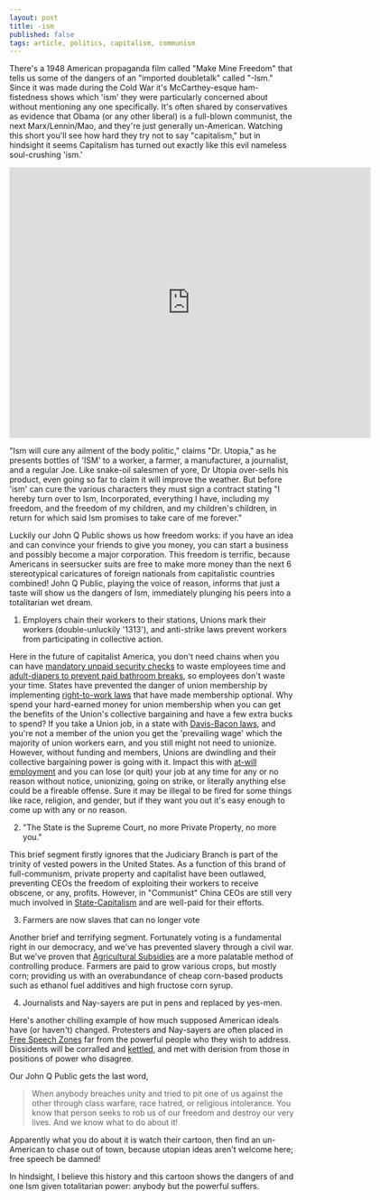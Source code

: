```yaml
---
layout: post
title: -ism
published: false
tags: article, politics, capitalism, communism
---
```


There's a 1948 American propaganda film called "Make Mine Freedom" that tells us some of the dangers of an "imported doubletalk" called "-Ism."
Since it was made during the Cold War it's McCarthey-esque ham-fistedness shows which 'ism' they were particularly concerned about without mentioning any one specifically.
It's often shared by conservatives as evidence that Obama (or any other liberal) is a full-blown communist, the next Marx/Lennin/Mao, and they're just generally un-American.
Watching this short you'll see how hard they try not to say "capitalism," but in hindsight it seems Capitalism has turned out exactly like this evil nameless soul-crushing 'ism.'

<iframe width="640" height="480" src="https://www.youtube.com/embed/Oz9fX_HfsXA?rel=0&amp;showinfo=0" frameborder="0" allowfullscreen></iframe>

"Ism will cure any ailment of the body politic," claims "Dr. Utopia," as he presents bottles of 'ISM' to a worker, a farmer, a manufacturer, a journalist, and a regular Joe.
Like snake-oil salesmen of yore, Dr Utopia over-sells his product, even going so far to claim it will improve the weather.
But before 'ism' can cure the various characters they must sign a contract stating "I hereby turn over to Ism, Incorporated, everything I have, including my freedom, and the freedom of my children, and my children's children, in return for which said Ism promises to take care of me forever."
<!-- Vague statements for a contract, but some Libertarians argue that this sort of thing should be legal for individuals to do, because preventing indentured servitude and paying a wage somehow prevents the free market from working. -->

Luckily our John Q Public shows us how freedom works: if you have an idea and can convince your friends to give you money, you can start a business and possibly become a major corporation.
This freedom is terrific, because Americans in seersucker suits are free to make more money than the next 6 stereotypical caricatures of foreign nationals from capitalistic countries combined!
John Q Public, playing the voice of reason, informs that just a taste will show us the dangers of Ism, immediately plunging his peers into a totalitarian wet dream.

1. Employers chain their workers to their stations, Unions mark their workers (double-unluckily '1313'), and anti-strike laws prevent workers from participating in collective action.

Here in the future of capitalist America, you don't need chains when you can have [mandatory unpaid security checks][1] to waste employees time and [adult-diapers to prevent paid bathroom breaks][2], so employees don't waste your time.
States have prevented the danger of union membership by implementing [right-to-work laws][3] that have made membership optional.
Why spend your hard-earned money for union membership when you can get the benefits of the Union's collective bargaining and have a few extra bucks to spend?
If you take a Union job, in a state with [Davis-Bacon laws][4], and you're not a member of the union you get the 'prevailing wage' which the majority of union workers earn, and you still might not need to unionize.
However, without funding and members, Unions are dwindling and their collective bargaining power is going with it.
Impact this with [at-will employment][5] and you can lose (or quit) your job at any time for any or no reason without notice, unionizing, going on strike, or literally anything else could be a fireable offense.
Sure it may be illegal to be fired for some things like race, religion, and gender, but if they want you out it's easy enough to come up with any or no reason.

2. "The State is the Supreme Court, no more Private Property, no more you."

This brief segment firstly ignores that the Judiciary Branch is part of the trinity of vested powers in the United States.
As a function of this brand of full-communism, private property and capitalist have been outlawed, preventing CEOs the freedom of exploiting their workers to receive obscene, or any, profits.
However, in "Communist" China CEOs are still very much involved in [State-Capitalism][6] and are well-paid for their efforts.

3. Farmers are now slaves that can no longer vote

Another brief and terrifying segment. Fortunately voting is a fundamental right in our democracy, and we've has prevented slavery through a civil war.
But we've proven that [Agricultural Subsidies][7] are a more palatable method of controlling produce.
Farmers are paid to grow various crops, but mostly corn; providing us with an overabundance of cheap corn-based products such as ethanol fuel additives and high fructose corn syrup.

4. Journalists and Nay-sayers are put in pens and replaced by yes-men.

Here's another chilling example of how much supposed American ideals have (or haven't) changed.
Protesters and Nay-sayers are often placed in [Free Speech Zones][8] far from the powerful people who they wish to address.
Dissidents will be corralled and [kettled][9], and met with derision from those in positions of power who disagree.


Our John Q Public gets the last word,

> When anybody breaches unity and tried to pit one of us against the other through class warfare, race hatred, or religious intolerance. You know that person seeks to rob us of our freedom and destroy our very lives.
> And we know what to do about it!

Apparently what you do about it is watch their cartoon, then find an un-American to chase out of town, because utopian ideas aren't welcome here; free speech be damned!

In hindsight, I believe this history and this cartoon shows the dangers of and one Ism given totalitarian power: anybody but the powerful suffers.


[1]: https://www.washingtonpost.com/politics/courts_law/supreme-court-rules-amazon-doesnt-have-to-pay-for-after-hours-time-in-security-lines/2014/12/09/05c67c0c-7fb9-11e4-81fd-8c4814dfa9d7_story.html
[2]: http://www.cnbc.com/2016/05/12/poultry-workers-forced-to-wear-diapers-to-increase-efficiency-report.html
[3]: http://www.motherjones.com/politics/2012/03/what-are-right-to-work-laws
[4]: https://en.wikipedia.org/wiki/Prevailing_wage
[5]: http://www.nolo.com/legal-encyclopedia/employment-at-will-definition-30022.html
[6]: https://en.wikipedia.org/wiki/State_capitalism#People.27s_Republic_of_China
[7]: https://en.wikipedia.org/wiki/Agricultural_subsidy#United_States
[8]: https://en.wikipedia.org/wiki/Free_speech_zone
[9]: https://en.wikipedia.org/wiki/Kettling#United_States
